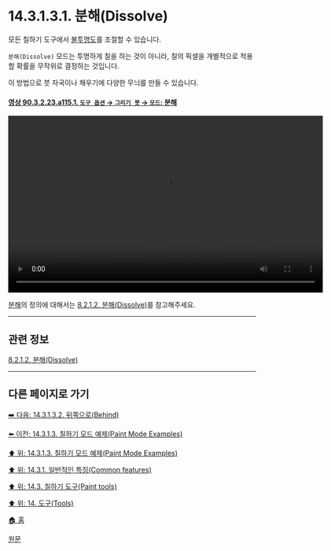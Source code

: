 # 14.3.1.3.1. 분해(Dissolve)
모든 칠하기 도구에서 [불투명도](./14-03-01-02-02-opacity.md)를 조절할 수 있습니다. 

`분해(Dissolve)` 모드는 투명하게 칠을 하는 것이 아니라, 칠의 픽셀을 개별적으로 적용할 확률을 무작위로 결정하는 것입니다. 

이 방법으로 붓 자국이나 채우기에 다양한 무늬를 만들 수 있습니다.

<a id="90-03-02-23-a115-01"></a>

#### [영상 90.3.2.23.a115.1. `도구 옵션` → `그리기 붓` → `모드`: 분해](./90-03-02-23-paintbrush.md#90-03-02-23-a115-01)
<video controls="controls" width="640" height="360" src="https://github.com/wonder13662/gimp/assets/15767104/b8defd38-107d-4162-9fcd-7a6b9436f1f2"></video>

[분해](./08-02-01-02-dissolve.md)의 정의에 대해서는 [8.2.1.2. 분해(Dissolve)](./08-02-01-02-dissolve.md)를 참고해주세요.

***

## 관련 정보

[8.2.1.2. 분해(Dissolve)](./08-02-01-02-dissolve.md)

***

## 다른 페이지로 가기

[➡️ 다음: 14.3.1.3.2. 뒤쪽으로(Behind)](./14-03-01-03-02-behind.md)

[⬅️ 이전: 14.3.1.3. 칠하기 모드 예제(Paint Mode Examples)](./14-03-01-03-00-paint_mode_examples.md)

[⬆️ 위: 14.3.1.3. 칠하기 모드 예제(Paint Mode Examples)](./14-03-01-03-00-paint_mode_examples.md)

[⬆️ 위: 14.3.1. 일반적인 특징(Common features)](./14-03-01-00-common-features.md)

[⬆️ 위: 14.3. 칠하기 도구(Paint tools)](./14-03-00-paint-tools.md)

[⬆️ 위: 14. 도구(Tools)](./14-00-tools.md)

[🏠 홈](./00-home.md)

[원문](https://docs.gimp.org/2.10/ko/gimp-tools-paint.html#gimp-paint-mode-examples)
